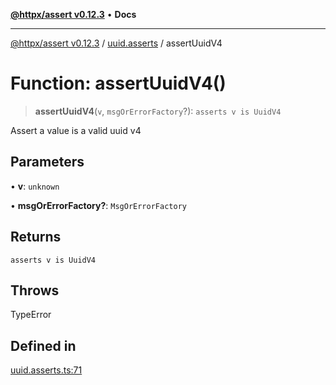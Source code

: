 [**@httpx/assert v0.12.3**](../../README.md) • **Docs**

***

[@httpx/assert v0.12.3](../../README.md) / [uuid.asserts](../README.md) / assertUuidV4

# Function: assertUuidV4()

> **assertUuidV4**(`v`, `msgOrErrorFactory`?): `asserts v is UuidV4`

Assert a value is a valid uuid v4

## Parameters

• **v**: `unknown`

• **msgOrErrorFactory?**: `MsgOrErrorFactory`

## Returns

`asserts v is UuidV4`

## Throws

TypeError

## Defined in

[uuid.asserts.ts:71](https://github.com/belgattitude/httpx/blob/74dc9cd764aa64a9b1889ffb70a7f65e9435af37/packages/assert/src/uuid.asserts.ts#L71)
